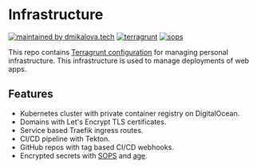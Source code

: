 # Infrastructure

[![maintained by dmikalova.tech](https://img.shields.io/static/v1?&color=ccff90&label=maintained%20by&labelColor=424242&logo=&logoColor=fff&message=dmikalova.tech&&style=flat-square)](https://dmikalova.tech/)
[![terragrunt](https://img.shields.io/static/v1?&color=706BF4&label=%20&labelColor=424242&logo=&logoColor=fff&message=terragrunt&&style=flat-square)](https://terragrunt.gruntwork.io/)
[![sops](https://img.shields.io/static/v1?&color=fff&label=%20&labelColor=424242&logo=sops&logoColor=fff&message=sops&&style=flat-square)](https://github.com/mozilla/sops)

This repo contains [Terragrunt configuration](https://terragrunt.gruntwork.io/) for managing personal infrastructure. This infrastructure is used to manage deployments of web apps.

## Features

- Kubernetes cluster with private container registry on DigitalOcean.
- Domains with Let's Encrypt TLS certificates.
- Service based Traefik ingress routes.
- CI/CD pipeline with Tekton.
- GitHub repos with tag based CI/CD webhooks.
- Encrypted secrets with [SOPS](https://github.com/mozilla/sops) and [age](https://github.com/FiloSottile/age).
